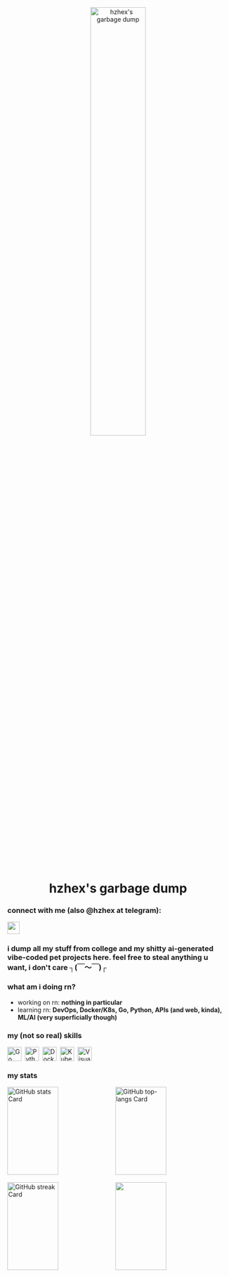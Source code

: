 <div align="center">
  <img src="https://github.com/user-attachments/assets/0a3d61c8-7900-4c2a-ada3-5bb71ef5f6b8"
       alt="hzhex's garbage dump"
       style="width: 50%; height: auto;">
</div>

<div id="toc">
  <ul align="center" style="list-style: none">
    <summary>
      <h1>
        hzhex's garbage dump
      </h1>
    </summary>
  </ul>
</div>

**<h3 align="left">connect with me (also @hzhex at telegram):</h3>** 
<p align="left"><a href="https://github.com/hzhexee" target="_blank"><img src="https://img.shields.io/badge/GitHub-100000?style=for-the-badge&logo=github&logoColor=white" height="28" style="margin-right: 4px"></a></p>

 **<h3 align="left">i dump all my stuff from college and my shitty ai-generated vibe-coded pet projects here. feel free to steal anything u want, i don't care  ┐(￣～￣)┌</h3>**

**<h3 align="left">what am i doing rn?</h3>**

- working on rn: **nothing in particular**
- learning rn: **DevOps, Docker/K8s, Go, Python, APIs (and web, kinda), ML/AI (very superficially though)**

 **<h3 align="left">my (not so real) skills</h3>**

<div style="display: flex; flex-wrap: wrap; gap: 4px; justify-content: left;"><img src="https://img.shields.io/badge/Go-00ADD8?logo=go&logoColor=white" height="32" alt="Go" style="margin-right: 4px"> <img src="https://img.shields.io/badge/Python-306998?logo=python&logoColor=white" height="32" alt="Python" style="margin-right: 4px"> <img src="https://img.shields.io/badge/Docker-2496ED?logo=docker&logoColor=white" height="32" alt="Docker" style="margin-right: 4px"> <img src="https://img.shields.io/badge/Kubernetes-326CE5?logo=kubernetes&logoColor=white" height="32" alt="Kubernetes" style="margin-right: 4px"> <img src="https://img.shields.io/badge/Visual_Studio_Code-007ACC?logo=visual-studio-code&logoColor=white" height="32" alt="Visual Studio Code" style="margin-right: 4px"></div>

 **<h3 align="left">my stats</h3>**

<p align="left">
  <img width="48%" height="200px" src="https://github-readme-stats.vercel.app/api?username=hzhexee&theme=graywhite&cache_seconds=1800&border_radius=4&hide_title=true&hide_rank=false&rank_icon=github&show_icons=true&include_all_commits=true&line_height=25&text_bold=false&show=" alt="GitHub stats Card" />
  <img width="48%" height="200px" src="https://github-readme-stats.vercel.app/api/top-langs?username=hzhexee&theme=graywhite&cache_seconds=1800&border_radius=4&hide_title=false&layout=compact&langs_count=5&card_width=400&hide_progress=false" alt="GitHub top-langs Card" />
</p>

<p align="left">
  <img width="48%" height="200px" src="https://streak-stats.demolab.com/?user=hzhexee&theme=graywhite&hide_border=false&border_radius=4.5&date_format=M+j%5B%2C+Y%5D&mode=daily&disable_animations=false&hide_total_contributions=false&hide_current_streak=false&hide_longest_streak=false&exclude_days=&locale=en&card_height=200" alt="GitHub streak Card" />
  <img width="48%" height="200px" src="https://github-readme-stats.vercel.app/api/wakatime?username=hzhexee&v=2&theme=graywhite&cache_seconds=1800&border_radius=4&">
</p>

